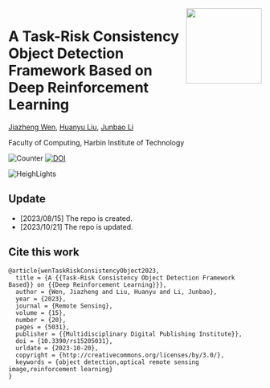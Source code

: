 <img src="https://infinitescript.com/wordpress/wp-content/uploads/2023/08/CityDreamer-Logo.png" height="150px" align="right">

# A Task-Risk Consistency Object Detection Framework Based on Deep Reinforcement Learning

[Jiazheng Wen](https://orcid.org/0000-0001-7387-4970), [Huanyu Liu](http://homepage.hit.edu.cn/liuhuanyu), [Junbao Li](http://homepage.hit.edu.cn/lijunbao)

Faculty of Computing, Harbin Institute of Technology

![Counter](https://api.infinitescript.com/badgen/count?name=JoshuaWenHIT/CV-RL)
[![DOI](https://img.shields.io/badge/arXiv-2309.00610-b31b1b.svg)](https://doi.org/10.3390/rs15205031)

![HeighLights](https://infinitescript.com/wordpress/wp-content/uploads/2023/08/CityDreamer-Teaser.jpg)

## Update

- [2023/08/15] The repo is created.
- [2023/10/21] The repo is updated.

## Cite this work

```
@article{wenTaskRiskConsistencyObject2023,
  title = {A {{Task-Risk Consistency Object Detection Framework Based}} on {{Deep Reinforcement Learning}}},
  author = {Wen, Jiazheng and Liu, Huanyu and Li, Junbao},
  year = {2023},
  journal = {Remote Sensing},
  volume = {15},
  number = {20},
  pages = {5031},
  publisher = {{Multidisciplinary Digital Publishing Institute}},
  doi = {10.3390/rs15205031},
  urldate = {2023-10-20},
  copyright = {http://creativecommons.org/licenses/by/3.0/},
  keywords = {object detection,optical remote sensing image,reinforcement learning}
}
```
